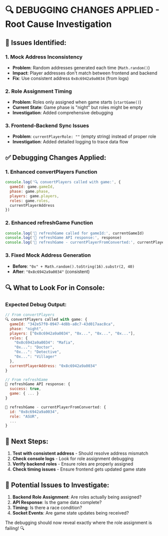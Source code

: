 # 🔍 **DEBUGGING CHANGES APPLIED - Root Cause Investigation**

## 🎯 **Issues Identified:**

### **1. Mock Address Inconsistency**
- **Problem**: Random addresses generated each time (`Math.random()`)
- **Impact**: Player addresses don't match between frontend and backend
- **Fix**: Use consistent address `0x8c6942a9a0034` (from logs)

### **2. Role Assignment Timing**
- **Problem**: Roles only assigned when game starts (`startGame()`)
- **Current State**: Game phase is "night" but roles might be empty
- **Investigation**: Added comprehensive debugging

### **3. Frontend-Backend Sync Issues**
- **Problem**: `currentPlayerRole: ""` (empty string) instead of proper role
- **Investigation**: Added detailed logging to trace data flow

## ✅ **Debugging Changes Applied:**

### **1. Enhanced convertPlayers Function**
```javascript
console.log('🔍 convertPlayers called with game:', {
  gameId: game.gameId,
  phase: game.phase,
  players: game.players,
  roles: game.roles,
  currentPlayerAddress
})
```

### **2. Enhanced refreshGame Function**
```javascript
console.log('🔄 refreshGame called for gameId:', currentGameId)
console.log('🔄 refreshGame API response:', response)
console.log('🔄 refreshGame - currentPlayerFromConverted:', currentPlayerFromConverted)
```

### **3. Fixed Mock Address Generation**
- **Before**: `"0x" + Math.random().toString(16).substr(2, 40)`
- **After**: `"0x8c6942a9a0034"` (consistent)

## 🔍 **What to Look For in Console:**

### **Expected Debug Output:**
```javascript
// From convertPlayers
🔍 convertPlayers called with game: {
  gameId: "342e57f0-0947-4d8b-a8c7-43d017aac8ca",
  phase: "night",
  players: ["0x8c6942a9a0034", "0x...", "0x...", "0x..."],
  roles: {
    "0x8c6942a9a0034": "Mafia",
    "0x...": "Doctor",
    "0x...": "Detective", 
    "0x...": "Villager"
  },
  currentPlayerAddress: "0x8c6942a9a0034"
}

// From refreshGame
🔄 refreshGame API response: {
  success: true,
  game: { ... }
}

🔄 refreshGame - currentPlayerFromConverted: {
  id: "0x8c6942a9a0034",
  role: "ASUR",
  ...
}
```

## 🎯 **Next Steps:**

1. **Test with consistent address** - Should resolve address mismatch
2. **Check console logs** - Look for role assignment debugging
3. **Verify backend roles** - Ensure roles are properly assigned
4. **Check timing issues** - Ensure frontend gets updated game state

## 🚨 **Potential Issues to Investigate:**

1. **Backend Role Assignment**: Are roles actually being assigned?
2. **API Response**: Is the game data complete?
3. **Timing**: Is there a race condition?
4. **Socket Events**: Are game state updates being received?

The debugging should now reveal exactly where the role assignment is failing! 🔍
